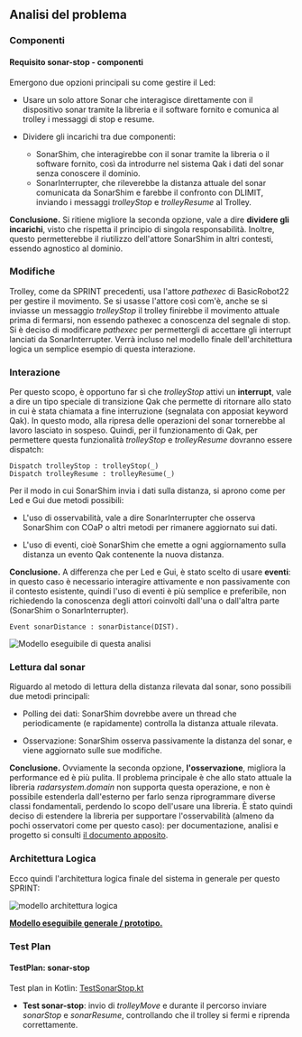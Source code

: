 ## Analisi del problema

### Componenti

#### Requisito **sonar-stop** - componenti

Emergono due opzioni principali su come gestire il Led:

- Usare un solo attore Sonar che interagisce direttamente con il dispositivo sonar tramite la libreria e il software fornito e comunica al trolley i messaggi di stop e resume.

- Dividere gli incarichi tra due componenti:
    - SonarShim, che interagirebbe con il sonar tramite la libreria o il
    software fornito, così da introdurre nel sistema Qak i dati del sonar senza conoscere il dominio.
    - SonarInterrupter, che rileverebbe la distanza attuale del sonar comunicata da SonarShim e farebbe il confronto con DLIMIT, inviando i messaggi *trolleyStop* e *trolleyResume* al Trolley.

**Conclusione.** Si ritiene migliore la seconda opzione, vale a dire **dividere gli incarichi**, visto che rispetta il principio di singola responsabilità. Inoltre, questo permetterebbe il riutilizzo dell'attore SonarShim in altri contesti, essendo agnostico al dominio.

### Modifiche

Trolley, come da SPRINT precedenti, usa l'attore *pathexec* di BasicRobot22 per gestire il movimento. Se si usasse l'attore così com'è, anche se si inviasse un messaggio *trolleyStop* il trolley finirebbe il movimento attuale prima di fermarsi, non essendo pathexec a conoscenza del segnale di stop. Si è deciso di modificare *pathexec* per permettergli di accettare gli interrupt lanciati da SonarInterrupter. Verrà incluso nel modello finale dell'architettura logica un semplice esempio di questa interazione.

### Interazione

Per questo scopo, è opportuno far sì che *trolleyStop* attivi un **interrupt**, vale a dire un tipo speciale di transizione Qak che permette di ritornare allo stato in cui è stata chiamata a fine interruzione (segnalata con apposiat keyword Qak). In questo modo, alla ripresa delle operazioni del sonar tornerebbe al lavoro lasciato in sospeso. Quindi, per il funzionamento di Qak, per permettere questa funzionalità *trolleyStop* e *trolleyResume* dovranno essere dispatch:

```
Dispatch trolleyStop : trolleyStop(_)
Dispatch trolleyResume : trolleyResume(_)
```

Per il modo in cui SonarShim invia i dati sulla distanza, si aprono come per Led e Gui due metodi possibili:

- L'uso di osservabilità, vale a dire SonarInterrupter che osserva SonarShim con COaP o altri metodi per rimanere aggiornato sui dati.

- L'uso di eventi, cioè SonarShim che emette a ogni aggiornamento sulla distanza un evento Qak contenente la nuova distanza.

**Conclusione.** A differenza che per Led e Gui, è stato scelto di usare **eventi**: in questo caso è necessario interagire attivamente e non passivamente con il contesto esistente, quindi l'uso di eventi è più semplice e preferibile, non richiedendo la conoscenza degli attori coinvolti dall'una o dall'altra parte (SonarShim o SonarInterrupter).

```
Event sonarDistance : sonarDistance(DIST).
```

![Modello eseguibile di questa analisi](../model.problema/src/pro_sonar_stop.qak)

### Lettura dal sonar

Riguardo al metodo di lettura della distanza rilevata dal sonar, sono possibili due metodi principali:

- Polling dei dati: SonarShim dovrebbe avere un thread che periodicamente (e rapidamente) controlla la distanza attuale rilevata.

- Osservazione: SonarShim osserva passivamente la distanza del sonar, e viene aggiornato sulle sue modifiche.

**Conclusione.** Ovviamente la seconda opzione, **l'osservazione**, migliora la performance ed è più pulita. Il problema principale è che allo stato attuale la libreria *radarsystem.domain* non supporta questa operazione, e non è possibile estenderla dall'esterno per farlo senza riprogrammare diverse classi fondamentali, perdendo lo scopo dell'usare una libreria. È stato quindi deciso di estendere la libreria per supportare l'osservabilità (almeno da pochi osservatori come per questo caso): per documentazione, analisi e progetto si consulti [il documento apposito](./radarSystem.domain_edits.md).

### Architettura Logica

Ecco quindi l'architettura logica finale del sistema in generale per questo SPRINT:

![modello architettura logica](img/sprint3_pro_arch.jpg)

[**Modello eseguibile generale / prototipo.**](../wasteservice.prototype/src/prototype_sprint3.qak)

### Test Plan

#### TestPlan: sonar-stop

Test plan in Kotlin: [TestSonarStop.kt](../wasteservice.prototype/test/it/unibo/TestSonarStop.kt)

- **Test sonar-stop**: invio di *trolleyMove* e durante il percorso inviare *sonarStop* e *sonarResume*, controllando che il trolley si fermi e riprenda correttamente.
